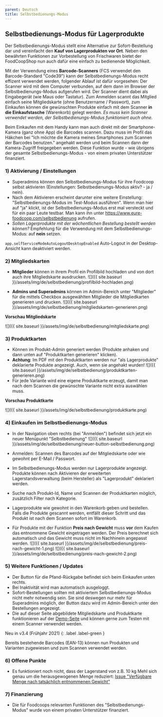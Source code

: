 ```yaml
---
parent: Deutsch
title: Selbstbedienungs-Modus
---
```

## Selbstbedienungs-Modus für Lagerprodukte
Der Selbstbedienungs-Modus stellt eine Alternative zur Sofort-Bestellung dar und vereinfacht den **Kauf von Lagerprodukten vor Ort**. Neben den bewährten Funktionen zur Vorbestellung von Frischwaren bietet der FoodCoopShop nun auch dafür eine einfach zu bedienende Möglichkeit.

Mit der Verwendung eines **Barcode-Scanners** (FCS verwendet den Barcode-Standard "Code39") kann der Selbstbedienungs-Modus recht effizent verwendet werden, folgender Ablauf ist dafür vorgesehen:
Der Scanner wird mit dem Computer verbunden, auf dem dann im Browser der Selbstbedienungs-Modus aufgerufen wird. Der Scanner dient dabei als Eingabegerät (wie Maus oder Tastatur). Zum Anmelden scannt das Mitglied einfach seine Mitgliedskarte (ohne Benutzername / Passwort), zum Einkaufen können die gewünschten Produkte einfach mit dem Scanner **in die Einkaufstasche** (Warenkorb) gelegt werden. *Es muss kein Scanner verwendet werden, der Selbstbedienungs-Modus funktioniert auch ohne.*

Beim Einkaufen mit dem Handy kann man auch direkt mit der Smartphone-Kamera (ganz ohne App) die Barcodes scannen. Dazu muss im Profil das Häkchen bei "Ich möchte die Kamera meines Smartphones zum Scannen der Barcodes benutzen." angehakt werden und beim Scannen dann der Kamera-Zugriff freigegeben werden. Diese Funktion wurde - wie übrigens der gesamte Selbstbedienungs-Modus - von einem privaten Unterstützer finanziert.

### 1) Aktivierung / Einstellungen
* Superadmins können den Selbstbedienungs-Modus für ihre Foodcoop selbst aktivieren (Einstellungen: Selbstbedienungs-Modus aktiv? - ja / nein).
* Nach dem Aktivieren erscheint darunter eine weitere Einstellung: "Selbstbedienungs-Modus im Test-Modus ausführen". Wenn man hier auf "ja" klickt, ist der Selbstbedienungs-Modus erst mal versteckt und für ein paar Leute testbar. Man kann ihn unter https://www.eure-foodcoop.com/selbstbedienung aufrufen.
* *Sollen Lagerprodukte mit der wöchentlichen Bestellung bestellt werden können?* Empfehlung für die Verwendung mit dem Selbstbedienungs-Modus: auf **nein** setzen.

`app.selfServiceModeAutoLogoutDesktopEnabled` Auto-Logout in der Desktop-Ansicht kann deaktiviert werden.

### 2) Mitgliedskarten
* **Mitglieder** können in ihrem Profil ein Profilbild hochladen und von dort auch ihre Mitgliedskarte ausdrucken.
![]({{ site.baseurl }}/assets/img/de/selbstbedienung/profilbild-hochladen.png)

* **Admins und Superadmins** können im Admin-Bereich unter "Mitglieder" für die mittels Checkbox ausgewählten Mitglieder die Mitgliedkarten generieren und drucken.
![]({{ site.baseurl }}/assets/img/de/selbstbedienung/mitgliedskarten-generieren.png)

**Vorschau Mitgliedskarte**

![]({{ site.baseurl }}/assets/img/de/selbstbedienung/mitgliedskarte.png)


### 3) Produktkarten
* Können im Produkt-Admin generiert werden (Produkte anhaken und dann unten auf "Produktkarten generieren" klicken).
* **Achtung**: Im PDF mit den Produktkarten werden nur "als Lagerprodukte" deklarierte Produkte angezeigt. Auch, wenn sie angehakt wurden!
![]({{ site.baseurl }}/assets/img/de/selbstbedienung/produktkarten-generieren.png)
* Für jede Variante wird eine eigene Produktkarte erzeugt, damit man nach dem Scannen die gewünschte Variante nicht extra auswählen muss.

**Vorschau Produktkarte**

![]({{ site.baseurl }}/assets/img/de/selbstbedienung/produktkarte.png)


### 4) Einkaufen im Selbstbedienungs-Modus
* In der Navigation oben rechts (bei "Anmelden") befindet sich jetzt ein neuer Menüpunkt "Selbstbedienung"
![]({{ site.baseurl }}/assets/img/de/selbstbedienung/neuer-button-selbstbedienung.png)

* Anmelden: Scannen des Barcodes auf der Mitgliedskarte oder wie gewohnt per E-Mail / Passwort.
* Im Selbstbedienungs-Modus werden nur Lagerprodukte angezeigt. Produkte können nach Aktivieren der erweiterten Lagerstandsverwaltung (beim Hersteller) als "Lagerprodukt" deklariert werden.
* Suche nach Produkt-Id, Name und Scannen der Produktkarten möglich, zusätzlich Filter nach Kategorie.
* Lagerprodukte wie gewohnt in den Warenkorb geben und bestellen. Falls die Produkte gescannt werden, entfällt dieser Schritt und das Produkt ist nach dem Scannen sofort im Warenkorb.
* Für Produkte mit der Funktion **Preis nach Gewicht** muss **vor** dem Kaufen das entnommene Gewicht eingetragen werden. Der Preis berechnet sich automatisch und das Gewicht muss nicht im Nachhinein angepasst werden.
![]({{ site.baseurl }}/assets/img/de/selbstbedienung/preis-nach-gewicht-1.png)
![]({{ site.baseurl }}/assets/img/de/selbstbedienung/preis-nach-gewicht-2.png)


### 5) Weitere Funktionen / Updates
* Der Button für die Pfand-Rückgabe befindet sich beim Einkaufen unten rechts.
* Bei Inaktivität wird man automatisch ausgeloggt.
* Sofort-Bestellungen sollten mit aktiviertem Selbstbedienungs-Modus nicht mehr notwendig sein. Sie sind deswegen nur mehr für Superadmins möglich, der Button dazu wird im Admin-Bereich unter den Bestellungen angezeigt.
* Die auf dieser Seite abgebildete Mitgliedskarte und Produktkarte funktionieren auf der [Demo-Seite](https://demo-de.foodcoopshop.com) und können gerne zum Testen mit einem Scanner verwendet werden.

Neu in v3.4 (Frühjahr 2021)
{: .label .label-green }

Bereits bestehende Barcodes (EAN-13) können nun Produkten und Varianten zugewiesen und zum Scannen verwendet werden.

### 6) Offene Punkte
* Es funktioniert noch nicht, dass der Lagerstand von z.B. 10 kg Mehl sich genau um die herausgewogenen Menge reduziert: [Issue "Verfügbare Menge nach tatsächlich entnommenen Gewicht"]({{site.repo_url}}/issues/336)

### 7) Finanzierung
* Die für Foodcoops relevanten Funktionen des "Selbstbedienungs-Modus" wurde von einem privaten Unterstützer finanziert.
